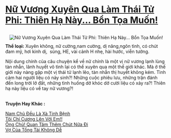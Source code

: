 <a href="https://utruyen.com/truyen/nu-vuong-xuyen-qua-lam-thai-tu-phi-thien-ha-nay-bon-toa-muon/16808/" title="Nữ Vương Xuyên Qua Làm Thái Tử Phi: Thiên Hạ Này... Bổn Tọa Muốn!"><h1>Nữ Vương Xuyên Qua Làm Thái Tử Phi: Thiên Hạ Này... Bổn Tọa Muốn!</h1></a><div style="display:table"><img align="right" style="float: left; padding: 10px;" src="https://utruyen.com/images/story/200x260/nu-vuong-xuyen-qua-lam-thai-tu-phi-thien-ha-nay-bon-toa-muon.jpg" alt="Nữ Vương Xuyên Qua Làm Thái Tử Phi: Thiên Hạ Này... Bổn Tọa Muốn!"><b>Thể loại:</b> Xuyên không, nữ cường,nam cường, dị năng,ngôn tình, có chút đam mỹ, hơi kinh dị,  sủng, HE, vài cảnh H nhẹ, hài hước, viễn tưởng.<p></p>Nội dung chính của câu chuyện kể về nữ chính là một vị nữ vương lạnh lùng tàn nhẫn, lãnh huyết vô tình lại có thể xuyên qua một thế giới khác. Mà ở thế giới này nàng gặp một vị thái tử lạnh lẽo, tàn nhẫn thị huyết không kém. Tình cảm hai người liệu có nảy sinh?! Những cuộc phiêu lưu, những trận đánh đến long trời lở đất, những tình huống dở khóc dở cười liệu có xảy ra?! Thiên hạ này liệu có về tay nữ vương?!</div><p><br><b>Truyện Hay Khác :</b></p><a href="https://utruyen.com/truyen/nam-chu-deu-la-xa-tinh-benh/16706/" alt="Nam Chủ Đều Là Xà Tinh Bệnh">Nam Chủ Đều Là Xà Tinh Bệnh</a><br/><a href="https://github.com/quanluxury/ngontinhhot/tree/master/truyenhay/16967/" alt="Tôi Chỉ Cương Lên Với Em!!">Tôi Chỉ Cương Lên Với Em!!</a><br/><a href="https://github.com/quanluxury/ngontinhhot/tree/master/truyenhay/20314/" alt="Ông Chủ! Quan Tâm Thêm Chút Nữa Đi">Ông Chủ! Quan Tâm Thêm Chút Nữa Đi</a><br/><a href="https://github.com/quanluxury/ngontinhhot/tree/master/truyenhay/19168/" alt="Vợ Của Tổng Tài Không Dễ">Vợ Của Tổng Tài Không Dễ</a><br/>